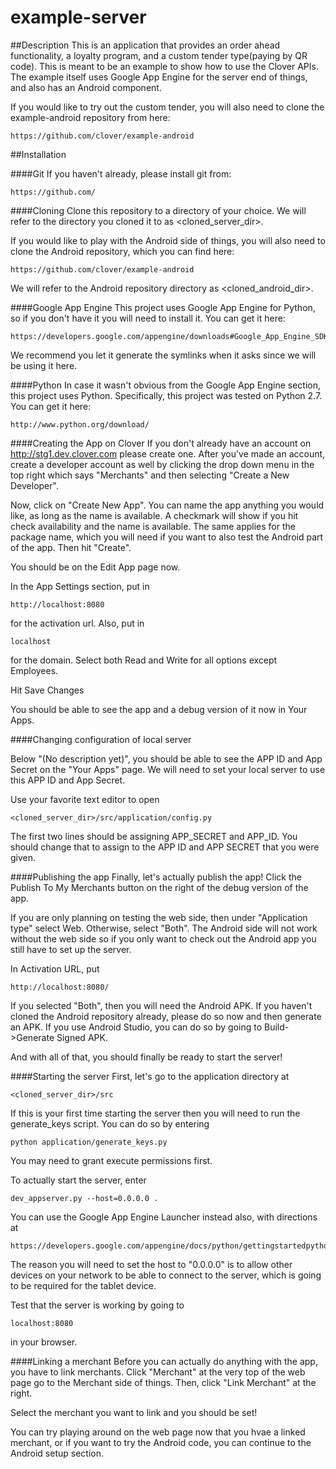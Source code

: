 example-server
==============

##Description
This is an application that provides an order ahead functionality, a loyalty program, and a custom tender type(paying by QR code). This is meant to be an example to show how to use the Clover APIs. The example itself uses Google App Engine for the server end of things, and also has an Android component. 

If you would like to try out the custom tender, you will also need to clone the example-android repository from here:

	https://github.com/clover/example-android

##Installation

####Git
If you haven't already, please install git from: 

	https://github.com/

####Cloning
Clone this repository to a directory of your choice. We will refer to the directory you cloned it to as <cloned_server_dir>.

If you would like to play with the Android side of things, you will also need to clone the Android repository, which you can find here:

	https://github.com/clover/example-android
	
We will refer to the Android repository directory as <cloned_android_dir>.

####Google App Engine
This project uses Google App Engine for Python, so if you don't have it you will need to install it. You can get it here: 

	https://developers.google.com/appengine/downloads#Google_App_Engine_SDK_for_Python
	
We recommend you let it generate the symlinks when it asks since we will be using it here. 

####Python
In case it wasn't obvious from the Google App Engine section, this project uses Python. Specifically, this project was tested on Python 2.7. You can get it here:

	http://www.python.org/download/

####Creating the App on Clover
If you don't already have an account on http://stg1.dev.clover.com please create one. After you've made an account, create a developer account as well by clicking the drop down menu in the top right which says "Merchants" and then selecting "Create a New Developer". 

Now, click on "Create New App". You can name the app anything you would like, as long as the name is available. A checkmark will show if you hit check availability and the name is available. The same applies for the package name, which you will need if you want to also test the Android part of the app. Then hit "Create".

You should be on the Edit App page now. 

In the App Settings section, put in 

	http://localhost:8080
	
for the activation url. Also, put in

	localhost 
for the domain. Select both Read and Write for all options except Employees.

Hit Save Changes

You should be able to see the app and a debug version of it now in Your Apps. 

####Changing configuration of local server

Below "(No description yet)", you should be able to see the APP ID and App Secret on the "Your Apps" page. We will need to set your local server to use this APP ID and App Secret. 

Use your favorite text editor to open 

	<cloned_server_dir>/src/application/config.py
	
The first two lines should be assigning APP_SECRET and APP_ID. You should change that to assign to the APP ID and APP SECRET that you were given. 

####Publishing the app
Finally, let's actually publish the app! Click the Publish To My Merchants button on the right of the debug version of the app.  

If you are only planning on testing the web side, then under "Application type" select Web. Otherwise, select "Both". The Android side will not work without the web side so if you only want to check out the Android app you still have to set up the server. 

In Activation URL, put 

	http://localhost:8080/
	
If you selected "Both", then you will need the Android APK. If you haven't cloned the Android repository already, please do so now and then generate an APK. If you use Android Studio, you can do so by going to Build->Generate Signed APK.

And with all of that, you should finally be ready to start the server!

####Starting the server
First, let's go to the application directory at 

	<cloned_server_dir>/src
	
If this is your first time starting the server then you will need to run the generate_keys script. You can do so by entering

	python application/generate_keys.py

You may need to grant execute permissions first.

To actually start the server, enter

	dev_appserver.py --host=0.0.0.0 .

You can use the Google App Engine Launcher instead also, with directions at

	https://developers.google.com/appengine/docs/python/gettingstartedpython27/devenvironment

The reason you will need to set the host to "0.0.0.0" is to allow other devices on your network to be able to connect to the server, which is going to be required for the tablet device. 

Test that the server is working by going to 

	localhost:8080 
	
in your browser. 

####Linking a merchant
Before you can actually do anything with the app, you have to link merchants. Click "Merchant" at the very top of the web page go to the Merchant side of things. Then, click "Link Merchant" at the right. 

Select the merchant you want to link and you should be set!

You can try playing around on the web page now that you hvae a linked merchant, or if you want to try the Android code, you can continue to the Android setup section.

